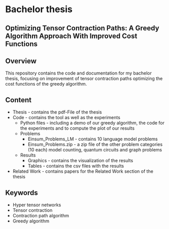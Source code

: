 # Bachelor thesis
## Optimizing Tensor Contraction Paths: A Greedy Algorithm Approach With Improved Cost Functions

## Overview

This repository contains the code and documentation for my bachelor thesis, focusing on improvement of tensor contraction paths optimizing the cost functions of the greedy algorithm. 

## Content
- Thesis - contains the pdf-File of the thesis
- Code - contains the tool as well as the experiments
  - Python files - including a demo of our greedy algorithm, the code for the experiments and to compute the plot of our results
  - Problems
    - Einsum_Problems_LM - contains 10 language model problems
    - Einsum_Problems.zip - a zip file of the other problem categories (10 each) model counting, quantum circuits and graph problems
  - Results
    - Graphics - contains the visualization of the results
    - Tables - contains the csv files with the results
- Related Work - contains papers for the Related Work section of the thesis


## Keywords
- Hyper tensor networks
- Tensor contraction
- Contraction path algorithm
- Greedy algorithm
